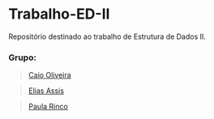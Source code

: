 # Trabalho-ED-II
Repositório destinado ao trabalho de Estrutura de Dados II.

<h3>Grupo:</h3>

>[Caio Oliveira](https://github.com/caiosdeo)

>[Elias Assis](https://github.com/eliascassis)

>[Paula Rinco](https://github.com/PaulaRRP)